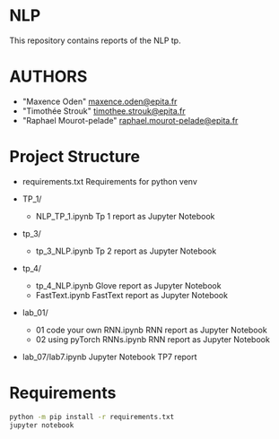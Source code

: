 # NLP
This repository contains reports of the NLP tp.

# AUTHORS

 - "Maxence Oden" <maxence.oden@epita.fr>
 - "Timothée Strouk" <timothee.strouk@epita.fr>
 - "Raphael Mourot-pelade" <raphael.mourot-pelade@epita.fr>

# Project Structure
 - requirements.txt Requirements for python venv
 - TP_1/
    - NLP_TP_1.ipynb Tp 1 report as Jupyter Notebook
 - tp_3/
    - tp_3_NLP.ipynb Tp 2 report as Jupyter Notebook
 - tp_4/
    - tp_4_NLP.ipynb Glove report as Jupyter Notebook
    - FastText.ipynb FastText report as Jupyter Notebook

 - lab_01/
    - 01 code your own RNN.ipynb RNN report as Jupyter Notebook
    - 02 using pyTorch RNNs.ipynb RNN report as Jupyter Notebook

 - lab_07/lab7.ipynb Jupyter Notebook TP7 report

# Requirements

```bash
python -m pip install -r requirements.txt
jupyter notebook
```
